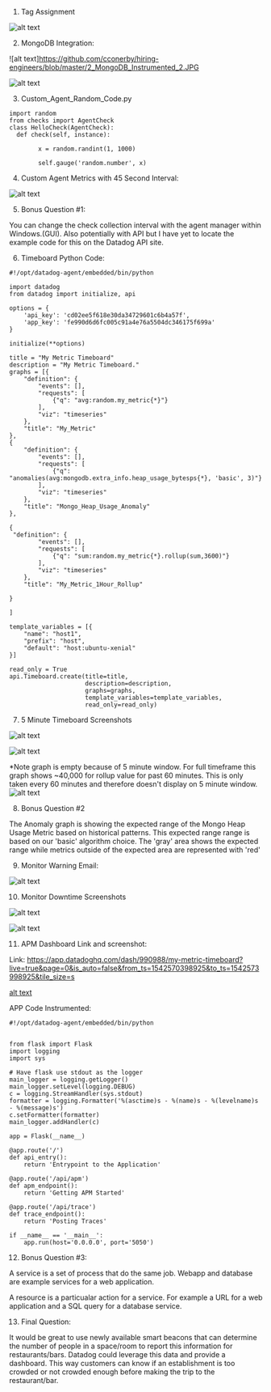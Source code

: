 1. Tag Assignment

![alt text](https://github.com/cconerby/hiring-engineers/blob/master/1_Assigning_Tags.JPG)

2. MongoDB Integration:

![alt text]https://github.com/cconerby/hiring-engineers/blob/master/2_MongoDB_Instrumented_2.JPG

![alt text](https://github.com/cconerby/hiring-engineers/blob/master/2_MongoDB_Instrumented.JPG)

3. Custom_Agent_Random_Code.py
```
import random
from checks import AgentCheck
class HelloCheck(AgentCheck):
  def check(self, instance):

        x = random.randint(1, 1000)

        self.gauge('random.number', x)
```
4. Custom Agent Metrics with 45 Second Interval:

![alt text](https://github.com/cconerby/hiring-engineers/blob/master/3_4_Custom_Agent_My_Metric_45_Seconds.JPG)

5. Bonus Question #1:

  You can change the check collection interval with the agent manager within Windows.(GUI).  Also potentially with API but I have yet to locate the example code for this on the Datadog API site.
  
6. Timeboard Python Code:

```
#!/opt/datadog-agent/embedded/bin/python

import datadog
from datadog import initialize, api

options = {
    'api_key': 'cd02ee5f618e30da34729601c6b4a57f',
    'app_key': 'fe990d6d6fc005c91a4e76a5504dc346175f699a'
}

initialize(**options)

title = "My Metric Timeboard"
description = "My Metric Timeboard."
graphs = [{
    "definition": {
        "events": [],
        "requests": [
            {"q": "avg:random.my_metric{*}"}
        ],
        "viz": "timeseries"
    },
    "title": "My_Metric"
},
{
    "definition": {
        "events": [],
        "requests": [
            {"q": "anomalies(avg:mongodb.extra_info.heap_usage_bytesps{*}, 'basic', 3)"}
        ],
        "viz": "timeseries"
    },
    "title": "Mongo_Heap_Usage_Anomaly"
},

{
 "definition": {
        "events": [],
        "requests": [
            {"q": "sum:random.my_metric{*}.rollup(sum,3600)"}
        ],
        "viz": "timeseries"
    },
    "title": "My_Metric_1Hour_Rollup"

}

]

template_variables = [{
    "name": "host1",
    "prefix": "host",
    "default": "host:ubuntu-xenial"
}]

read_only = True
api.Timeboard.create(title=title,
                     description=description,
                     graphs=graphs,
                     template_variables=template_variables,
                     read_only=read_only)
 ```
 7. 5 Minute Timeboard Screenshots
 
 ![alt text](https://github.com/cconerby/hiring-engineers/blob/master/9_10_5Minute_Timeboard_1.JPG)
 
 ![alt text](https://github.com/cconerby/hiring-engineers/blob/master/9_10_5Minute_Timeboard_2.JPG)
 
 *Note graph is empty because of 5 minute window.  For full timeframe this graph shows ~40,000 for rollup value for past  60 minutes.  This is only taken every 60 minutes and therefore doesn't display on 5 minute window.
 ![alt text](https://github.com/cconerby/hiring-engineers/blob/master/9_10_5Minute_Timeboard_3.JPG)
 
 8. Bonus Question #2
 
 The Anomaly graph is showing the expected range of the Mongo Heap Usage Metric based on historical patterns.  This expected range range is based on our 'basic' algorithm choice.  The 'gray' area shows the expected range while metrics outside of the expected area are represented with 'red'
 
 9. Monitor Warning Email:
 
 ![alt text](https://github.com/cconerby/hiring-engineers/blob/master/11_Monitor_Email.JPG)
 
 10. Monitor Downtime Screenshots

![alt text](https://github.com/cconerby/hiring-engineers/blob/master/12_Monitor_Downtime_email_weeknights.JPG)

![alt text](https://github.com/cconerby/hiring-engineers/blob/master/12_Monitor_Downtime_email_weekends.JPG)


 
 11. APM Dashboard Link and screenshot:
 
Link:  https://app.datadoghq.com/dash/990988/my-metric-timeboard?live=true&page=0&is_auto=false&from_ts=1542570398925&to_ts=1542573998925&tile_size=s

[alt text](https://github.com/cconerby/hiring-engineers/blob/master/13_APM_Dashboard.JPG)

APP Code Instrumented:
```
#!/opt/datadog-agent/embedded/bin/python


from flask import Flask
import logging
import sys

# Have flask use stdout as the logger
main_logger = logging.getLogger()
main_logger.setLevel(logging.DEBUG)
c = logging.StreamHandler(sys.stdout)
formatter = logging.Formatter('%(asctime)s - %(name)s - %(levelname)s - %(message)s')
c.setFormatter(formatter)
main_logger.addHandler(c)

app = Flask(__name__)

@app.route('/')
def api_entry():
    return 'Entrypoint to the Application'

@app.route('/api/apm')
def apm_endpoint():
    return 'Getting APM Started'

@app.route('/api/trace')
def trace_endpoint():
    return 'Posting Traces'

if __name__ == '__main__':
    app.run(host='0.0.0.0', port='5050')
```

12. Bonus Question #3:

A service is a set of process that do the same job.
Webapp and database are example services for a web application.

A resource is a particualar action for a service. 
For example a URL for a web application and a SQL query for a database service.

13. Final Question:

It would be great to use newly available smart beacons that can determine the number of people in a space/room to report this information for restaurants/bars.  Datadog could leverage this data and provide a dashboard.  This way customers can know if an establishment is too crowded or not crowded enough before making the trip to the restaurant/bar.


 
 

 

  
